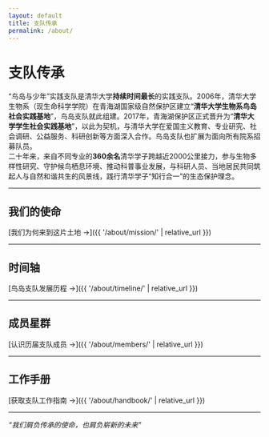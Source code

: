 ```yaml
---
layout: default
title: 支队传承
permalink: /about/
---
```


# 支队传承

“鸟岛与少年”实践支队是清华大学**持续时间最长**的实践支队。2006年，清华大学生物系（现生命科学学院）在青海湖国家级自然保护区建立“**清华大学生物系鸟岛社会实践基地**”，鸟岛支队就此组建。2017年，青海湖保护区正式晋升为“**清华大学学生社会实践基地**”，以此为契机，与清华大学在爱国主义教育、专业研究、社会调研、公益服务、科研创新等方面深入合作。鸟岛支队也扩展为面向所有院系招募队员。<br/>
二十年来，来自不同专业的**360余名**清华学子跨越近2000公里接力，参与生物多样性研究、守护候鸟栖息环境、推动科普事业发展，与科研人员、当地居民共同筑起人与自然和谐共生的风景线，践行清华学子“知行合一”的生态保护理念。


---

## 我们的使命

[我们为何来到这片土地 →]({{ '/about/mission/' | relative_url }})

---

## 时间轴

[鸟岛支队发展历程 →]({{ '/about/timeline/' | relative_url }})

---

## 成员星群

[认识历届支队成员 →]({{ '/about/members/' | relative_url }})

---

## 工作手册

[获取支队工作指南 →]({{ '/about/handbook/' | relative_url }})

---

_“我们肩负传承的使命，也肩负崭新的未来”_
